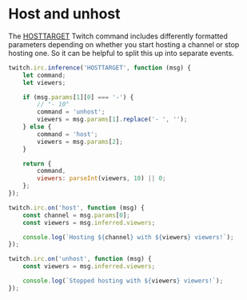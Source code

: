 # Host and unhost

The [HOSTTARGET](https://dev.twitch.tv/docs/irc/commands/#hosttarget-twitch-commands) Twitch command includes differently formatted parameters depending on whether you start hosting a channel or stop hosting one. So it can be helpful to split this up into separate events.

```javascript
twitch.irc.inference('HOSTTARGET', function (msg) {
    let command;
    let viewers;

    if (msg.params[1][0] === '-') {
        // "- 10"
        command = 'unhost';
        viewers = msg.params[1].replace('- ', '');
    } else {
        command = 'host';
        viewers = msg.params[2];
    }

    return {
        command,
        viewers: parseInt(viewers, 10) || 0;
    };
});

twitch.irc.on('host', function (msg) {
    const channel = msg.params[0];
    const viewers = msg.inferred.viewers;

    console.log(`Hosting ${channel} with ${viewers} viewers!`);
});

twitch.irc.on('unhost', function (msg) {
    const viewers = msg.inferred.viewers;

    console.log(`Stopped hosting with ${viewers} viewers!`);
});
```
